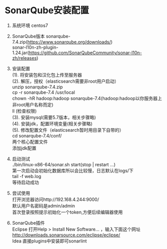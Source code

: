# SonarQube安装配置
1.	系统环境
centos7
2.	SonarQube版本
sonarqube-7.4.zip(https://www.sonarqube.org/downloads/) <br/>
sonar-l10n-zh-plugin-1.24.jar(https://github.com/SonarQubeCommunity/sonar-l10n-zh/releases)
3.	安装配置<br/>
(1). 将安装包和汉化包上传至服务器<br/>
(2). 解压，授权（elasticsearch需要非root用户启动）<br/>
   unzip sonarqube-7.4.zip<br/>
   cp -r sonarqube-7.4 /usr/local<br/>
   chown -hR hadoop:hadoop sonarqube-7.4(hadoop:hadoop以你服务器上非root用户名称而定)<br/>
   ll (检查权限)<br/>
(3). 安装mysql(需要5.7版本，相关步骤略)<br/>
(4). 安装jdk，配置环境变量(相关步骤略)<br/>
(5). 修改配置文件（elasticsearch暂时用目录下自带的）<br/>
   cd sonarqube-7.4/conf/<br/>
   两个核心配置文件  <br/>
   添加jdk配置<br/>
4.	启动测试<br/>
  ./bin/linux-x86-64/sonar.sh start(stop | restart …)<br/>
  第一次启动会初始化数据库所以会比较慢，日志默认在logs/下<br/>
  tail -f web.log<br/>
  等待启动成功<br/>
 
5.	尝试使用<br/>
打开浏览器访问http://192.168.4.244:9000/<br/>
默认用户名密码是admin/admin<br/>
首次登录按照提示初始化一个token,方便后续编辑器使用<br/>
 
6.	SonarQube插件<br/>
Eclipse 打开Help > Install New Software... ，输入下面这个网址 http://downloads.sonarsource.com/eclipse/eclipse/<br/>
Idea 直接plugins中安装即可sonarlint
